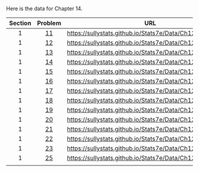 Here is the data for Chapter 14.

|Section|Problem|URL|
|:---:|:---:|:---:|
|1|[11](https://sullystats.github.io/Stats7e/Data/Ch12/14_1_11.csv)|<a>https://sullystats.github.io/Stats7e/Data/Ch12/14_1_11.csv</a><br/>|
|1|[12](https://sullystats.github.io/Stats7e/Data/Ch12/14_1_12.csv)|<a>https://sullystats.github.io/Stats7e/Data/Ch12/14_1_12.csv</a><br/>|
|1|[13](https://sullystats.github.io/Stats7e/Data/Ch12/14_1_13.csv)|<a>https://sullystats.github.io/Stats7e/Data/Ch12/14_1_13.csv</a><br/>|
|1|[14](https://sullystats.github.io/Stats7e/Data/Ch12/14_1_14.csv)|<a>https://sullystats.github.io/Stats7e/Data/Ch12/14_1_14.csv</a><br/>|
|1|[15](https://sullystats.github.io/Stats7e/Data/Ch12/14_1_15.csv)|<a>https://sullystats.github.io/Stats7e/Data/Ch12/14_1_15.csv</a><br/>|
|1|[16](https://sullystats.github.io/Stats7e/Data/Ch12/14_1_16.csv)|<a>https://sullystats.github.io/Stats7e/Data/Ch12/14_1_16.csv</a><br/>|
|1|[17](https://sullystats.github.io/Stats7e/Data/Ch12/14_1_17.csv)|<a>https://sullystats.github.io/Stats7e/Data/Ch12/14_1_17.csv</a><br/>|
|1|[18](https://sullystats.github.io/Stats7e/Data/Ch12/14_1_18.csv)|<a>https://sullystats.github.io/Stats7e/Data/Ch12/14_1_18.csv</a><br/>|
|1|[19](https://sullystats.github.io/Stats7e/Data/Ch12/14_1_19.csv)|<a>https://sullystats.github.io/Stats7e/Data/Ch12/14_1_19.csv</a><br/>|
|1|[20](https://sullystats.github.io/Stats7e/Data/Ch12/14_1_20.csv)|<a>https://sullystats.github.io/Stats7e/Data/Ch12/14_1_20.csv</a><br/>|
|1|[21](https://sullystats.github.io/Stats7e/Data/Ch12/14_1_21.csv)|<a>https://sullystats.github.io/Stats7e/Data/Ch12/14_1_21.csv</a><br/>|
|1|[22](https://sullystats.github.io/Stats7e/Data/Ch12/14_1_22.csv)|<a>https://sullystats.github.io/Stats7e/Data/Ch12/14_1_22.csv</a><br/>|
|1|[23](https://sullystats.github.io/Stats7e/Data/Ch12/14_1_23.csv)|<a>https://sullystats.github.io/Stats7e/Data/Ch12/14_1_23.csv</a><br/>|
|1|[25](https://sullystats.github.io/Stats7e/Data/Ch12/14_1_25.csv)|<a>https://sullystats.github.io/Stats7e/Data/Ch12/14_1_25.csv</a><br/>|
| | |
